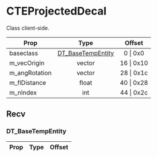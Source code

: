 # CTEProjectedDecal
Class client-side.

|Prop|Type|Offset|
|---|:-:|:-:|
|baseclass|[DT_BaseTempEntity](#DT_BaseTempEntity)|0 \| 0x0|
|m_vecOrigin|vector|16 \| 0x10|
|m_angRotation|vector|28 \| 0x1c|
|m_flDistance|float|40 \| 0x28|
|m_nIndex|int|44 \| 0x2c|

## Recv

### DT_BaseTempEntity

|Prop|Type|Offset|
|---|:-:|:-:|

